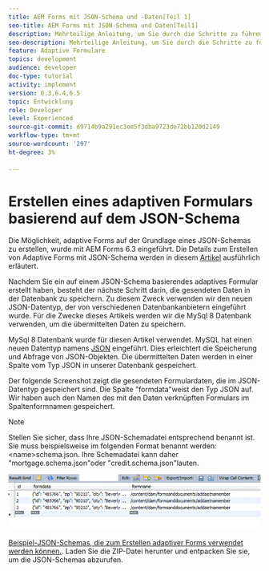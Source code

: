 ```yaml
---
title: AEM Forms mit JSON-Schema und -Daten[Teil 1]
seo-title: AEM Forms mit JSON-Schema und Daten[Teil1]
description: Mehrteilige Anleitung, um Sie durch die Schritte zu führen, die zum Erstellen eines adaptiven Formulars mit JSON-Schema und zum Abfragen der gesendeten Daten erforderlich sind.
seo-description: Mehrteilige Anleitung, um Sie durch die Schritte zu führen, die zum Erstellen eines adaptiven Formulars mit JSON-Schema und zum Abfragen der gesendeten Daten erforderlich sind.
feature: Adaptive Formulare
topics: development
audience: developer
doc-type: tutorial
activity: implement
version: 6.3,6.4,6.5
topic: Entwicklung
role: Developer
level: Experienced
source-git-commit: d9714b9a291ec3ee5f3dba9723de72bb120d2149
workflow-type: tm+mt
source-wordcount: '297'
ht-degree: 3%

---
```



# Erstellen eines adaptiven Formulars basierend auf dem JSON-Schema


Die Möglichkeit, adaptive Forms auf der Grundlage eines JSON-Schemas zu erstellen, wurde mit AEM Forms 6.3 eingeführt. Die Details zum Erstellen von Adaptive Forms mit JSON-Schema werden in diesem [Artikel](https://helpx.adobe.com/de/experience-manager/6-3/forms/using/adaptive-form-json-schema-form-model.html) ausführlich erläutert.

Nachdem Sie ein auf einem JSON-Schema basierendes adaptives Formular erstellt haben, besteht der nächste Schritt darin, die gesendeten Daten in der Datenbank zu speichern. Zu diesem Zweck verwenden wir den neuen JSON-Datentyp, der von verschiedenen Datenbankanbietern eingeführt wurde. Für die Zwecke dieses Artikels werden wir die MySql 8 Datenbank verwenden, um die übermittelten Daten zu speichern.

MySql 8 Datenbank wurde für diesen Artikel verwendet. MySQL hat einen neuen Datentyp namens [JSON](https://dev.mysql.com/doc/refman/8.0/en/json.html) eingeführt. Dies erleichtert die Speicherung und Abfrage von JSON-Objekten. Die übermittelten Daten werden in einer Spalte vom Typ JSON in unserer Datenbank gespeichert.

Der folgende Screenshot zeigt die gesendeten Formulardaten, die im JSON-Datentyp gespeichert sind. Die Spalte &quot;formdata&quot;weist den Typ JSON auf. Wir haben auch den Namen des mit den Daten verknüpften Formulars im Spaltenformnamen gespeichert.

>[!NOTE]
>
>Stellen Sie sicher, dass Ihre JSON-Schemadatei entsprechend benannt ist. Sie muss beispielsweise im folgenden Format benannt werden: &lt;name>schema.json. Ihre Schemadatei kann daher &quot;mortgage.schema.json&quot;oder &quot;credit.schema.json&quot;lauten.


![datastored](assets/datastored.gif)


[Beispiel-JSON-Schemas, die zum Erstellen adaptiver Forms verwendet werden können.](assets/samplejsonschemas.zip). Laden Sie die ZIP-Datei herunter und entpacken Sie sie, um die JSON-Schemas abzurufen.

